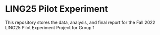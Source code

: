 # LING25 Pilot Experiment
This repository stores the data, analysis, and final report for the Fall 2022 LING25 Pilot Experiment Project for Group 1
